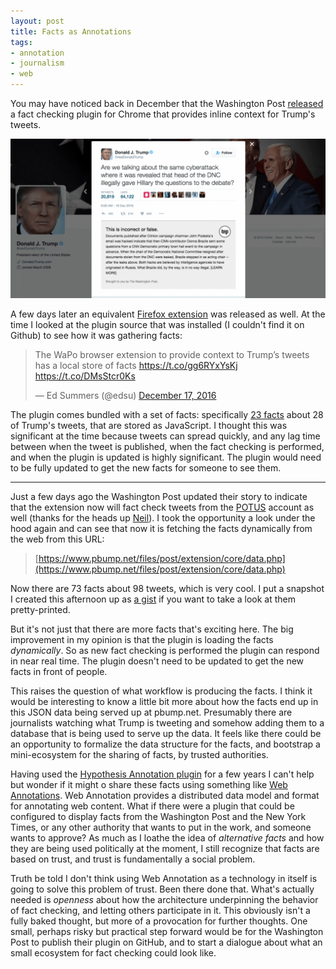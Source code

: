 ```yaml
---
layout: post
title: Facts as Annotations
tags: 
- annotation
- journalism
- web
---
```


You may have noticed back in December that the Washington Post [released] a fact
checking plugin for Chrome that provides inline context for Trump's tweets.

<a href="https://www.washingtonpost.com/news/the-fix/wp/2016/12/16/now-you-can-fact-check-trumps-tweets-in-the-tweets-themselves/"><img class="img-responsive" src="/images/wapo-plugin.png"></a>

A few days later an equivalent [Firefox extension] was released as well. At the
time I looked at the plugin source that was installed (I couldn't find it on Github) to see how it was gathering facts:

<blockquote class="twitter-tweet" data-cards="hidden" data-lang="en"><p lang="en" dir="ltr">The WaPo browser extension to provide context to Trump’s tweets has a local store of facts <a href="https://t.co/gg6RYxYsKj">https://t.co/gg6RYxYsKj</a> <a href="https://t.co/DMsStcr0Ks">https://t.co/DMsStcr0Ks</a></p>&mdash; Ed Summers (@edsu) <a href="https://twitter.com/edsu/status/810174514197921792">December 17, 2016</a></blockquote> <script async src="//platform.twitter.com/widgets.js" charset="utf-8"></script>

The plugin comes bundled with a set of facts: specifically [23 facts] about 28
of Trump's tweets, that are stored as JavaScript. I thought this was significant
at the time because tweets can spread quickly, and any lag time between when the
tweet is published, when the fact checking is performed, and when the plugin is
updated is highly significant. The plugin would need to be fully updated to get
the new facts for someone to see them.

---

Just a few days ago the Washington Post updated their story to indicate that the
extension now will fact check tweets from the [POTUS] account as well (thanks
for the heads up [Neil]). I took the opportunity a look under the hood again and
can see that now it is fetching the facts dynamically from the web from this
URL:

> [https://www.pbump.net/files/post/extension/core/data.php](https://www.pbump.net/files/post/extension/core/data.php)

Now there are 73 facts about 98 tweets, which is very cool. I put a snapshot I
created this afternoon up as [a gist] if you want to take a look at them
pretty-printed. 

But it's not just that there are more facts that's exciting here. The big
improvement in my opinion is that the plugin is loading the facts *dynamically*.
So as new fact checking is performed the plugin can respond in near real time.
The plugin doesn't need to be updated to get the new facts in front of people.

This raises the question of what workflow is producing the facts.  I think it
would be interesting to know a little bit more about how the facts end up in
this JSON data being served up at pbump.net. Presumably there are journalists
watching what Trump is tweeting and somehow adding them to a database that is
being used to serve up the data. It feels like there could be an opportunity to
formalize the data structure for the facts, and bootstrap a mini-ecosystem for
the sharing of facts, by trusted authorities.

Having used the [Hypothesis Annotation plugin] for a few years I can't help but
wonder if it might o share these facts using something like [Web Annotations].
Web Annotation provides a distributed data model and format for annotating web
content.  What if there were a plugin that could be configured to display facts
from the Washington Post and the New York Times, or any other authority that
wants to put in the work, and someone wants to approve?  As much as I loathe the
idea of *alternative facts* and how they are being used politically at the
moment, I still recognize that facts are based on trust, and trust is
fundamentally a social problem.

Truth be told I don't think using Web Annotation as a technology in itself is
going to solve this problem of trust. Been there done that. What's actually
needed is *openness* about how the architecture underpinning the behavior of
fact checking, and letting others participate in it. This obviously isn't a
fully baked thought, but more of a provocation for further thoughts. One small,
perhaps risky but practical step forward would be for the Washington Post to
publish their plugin on GitHub, and to start a dialogue about what an small
ecosystem for fact checking could look like.


[released]: https://www.washingtonpost.com/news/the-fix/wp/2016/12/16/now-you-can-fact-check-trumps-tweets-in-the-tweets-themselves/?tid=sm_tw&utm_term=.1ebfcaa9e0c7
[Firefox extension]: https://addons.mozilla.org/en-US/firefox/addon/real-donald-context/
[POTUS]: https://twitter.com/POTUS
[Neil]: https://twitter.com/fraistat
[a gist]: https://gist.github.com/edsu/fa5b62a800be8bb9a68e84ef632f4ed7
[Hypothesis Annotation Plugin]: https://hypothes.is/
[Web Annotations]: http://w3c.github.io/web-annotation/model/wd2/
[23 facts]: https://gist.github.com/edsu/8adb6edd07304b89125710c13fd9e40e
